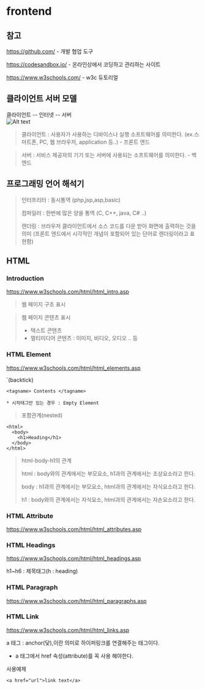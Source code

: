 # frontend

## 참고 

https://github.com/ - 개발 협업 도구 

https://codesandbox.io/ - 온라인상에서 코딩하고 관리하는 사이트 

https://www.w3schools.com/ - w3c 듀토리얼

## 클라이언트 서버 모델

클라이언트 -- 인터넷 -- 서버   
![Alt text](/D:\jisung\img\1920px-Client-server-model.svg.png)


> 클라이언트 : 사용자가 사용하는 디바이스나 실행 소프트웨어를 의미한다.   (ex.스마트폰, PC, 웹 브라우저, application 등..) - 프론트 엔드

> 서버 : 서비스 제공자의 기기 또는 서버에 사용되는 소프트웨어를 의미한다. - 백엔드


## 프로그래밍 언어 해석기

> 인터프리터 : 동시통역 (php,jsp,asp,basic)
>
> 컴파일러 : 한번에 많은 양을 통역 (C, C++, java, C# ..)
>
> 렌더링 : 브라우저 클라이언트에서 소스 코드를 다운 받아 화면에 출력하는 것을 의미 (프론트 엔드에서 시각적인 개념이 포함되어 있는 단어로 렌더링이라고 표현함) 


## HTML

### Introduction

https://www.w3schools.com/html/html_intro.asp

> 웹 페이지 구조 표시

> 웹 페이지 콘텐츠 표시 
> - 텍스트 콘텐츠
> - 멀티미디어 콘텐츠 : 이미지, 비디오, 오디오 .. 등

### HTML Element

https://www.w3schools.com/html/html_elements.asp


`(backtick)
```
<tagname> Contents </tagname>

* 시작태그만 있는 경우 : Empty Element
```

> 포함관계(nested)
```
<html> 
  <body>
    <h1>Heading</h1>
  </body>
</html>
```

> html-body-h1의 관계
> 
> html : body와의 관계에서는 부모요소, h1과의 관계에서는 조상요소라고 한다.
> 
> body : h1과의 관계에서는 부모요소, html과의 관계에서는 자식요소라고 한다.
> 
> h1 : body와의 관계에서는 자식요소, html과의 관계에서는 자손요소라고 한다.


### HTML Attribute

https://www.w3schools.com/html/html_attributes.asp


### HTML Headings

https://www.w3schools.com/html/html_headings.asp

h1~h6 : 제목태그(h : heading)

### HTML Paragraph

https://www.w3schools.com/html/html_paragraphs.asp

### HTML Link

https://www.w3schools.com/html/html_links.asp

a 태그 : anchor(닻),이란 의미로 하이퍼링크를 연결해주는 태그이다.
 - a 태그에서 href 속성(attribute)를 꼭 사용 해야한다. 

사용예제
```
<a href="url">link text</a>
```
